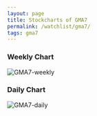 ```yaml
---
layout: page
title: Stockcharts of GMA7
permalink: /watchlist/gma7/
tags: gma7
---
```


### Weekly Chart
![GMA7-weekly](http://www.marketwatch.com/kaavio.Webhost/charts/big.chart?nosettings=1&symb=GMA7&uf=0&type=4&size=3&sid=10332428&style=1013&freq=2&time=12&ma=6&maval=20,50,200&lf=4&lf2=0&lf3=0&height=510&width=720&mocktick=1)

### Daily Chart
![GMA7-daily](http://www.marketwatch.com/kaavio.Webhost/charts/big.chart?nosettings=1&symb=GMA7&uf=7168&type=4&size=3&sid=10332428&style=1013&freq=1&time=8&ma=6&maval=20,50,200&lf=4&lf2=0&lf3=0&height=510&width=720&mocktick=1)
